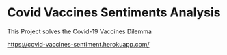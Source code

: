 # Covid Vaccines Sentiments Analysis

This Project solves the Covid-19 Vaccines Dilemma

https://covid-vaccines-sentiment.herokuapp.com/
